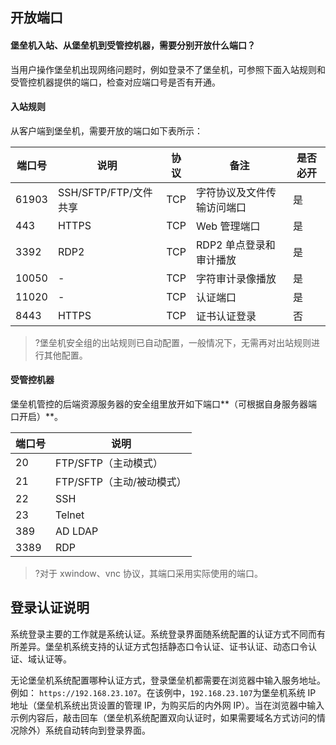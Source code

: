 


## 开放端口

#### 堡垒机入站、从堡垒机到受管控机器，需要分别开放什么端口？
当用户操作堡垒机出现网络问题时，例如登录不了堡垒机，可参照下面入站规则和受管控机器提供的端口，检查对应端口号是否有开通。

#### 入站规则

从客户端到堡垒机，需要开放的端口如下表所示：


| 端口号 | 说明                  | 协议 | 备注                       | 是否必开 |
| ------ | --------------------- | ---- | -------------------------- | ------ |
| 61903  | SSH/SFTP/FTP/文件共享 | TCP  | 字符协议及文件传输访问端口 | 是      |
| 443    | HTTPS                 | TCP  | Web 管理端口                | 是      |
| 3392   | RDP2                  | TCP  | RDP2 单点登录和审计播放     | 是     |
| 10050  |  -                     | TCP  | 字符审计录像播放           | 是    |
| 11020  |    -                   | TCP  | 认证端口                   | 是      |
| 8443   | HTTPS                 | TCP  | 证书认证登录               |    否    |


>?堡垒机安全组的出站规则已自动配置，一般情况下，无需再对出站规则进行其他配置。

#### 受管控机器
堡垒机管控的后端资源服务器的安全组里放开如下端口**（可根据自身服务器端口开启）**。

| 端口号 | 说明                    |
| ------ | ----------------------- |
| 20     | FTP/SFTP（主动模式）      |
| 21     | FTP/SFTP（主动/被动模式） |
| 22 | SSH                     |
| 23     | Telnet                  |
| 389    | AD  LDAP                |
| 3389   | RDP                     |

>?对于 xwindow、vnc 协议，其端口采用实际使用的端口。




## 登录认证说明
系统登录主要的工作就是系统认证。系统登录界面随系统配置的认证方式不同而有所差异。堡垒机系统支持的认证方式包括静态口令认证、证书认证、动态口令认证、域认证等。

无论堡垒机系统配置哪种认证方式，登录堡垒机都需要在浏览器中输入服务地址。例如： `https://192.168.23.107`。在该例中，`192.168.23.107`为堡垒机系统 IP 地址（堡垒机系统出货设置的管理 IP，为购买后的内外网 IP）。当在浏览器中输入示例内容后，敲击回车（堡垒机系统配置双向认证时，如果需要域名方式访问的情况除外）系统自动转向到登录界面。
